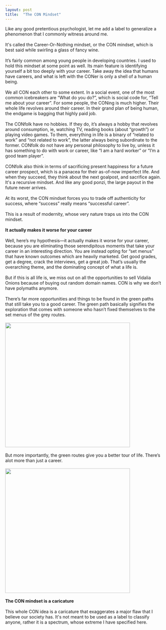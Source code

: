 ```yaml
---
layout: post
title:  "The CON Mindset"
---
```


<div dir="ltr">Like any good pretentious psychologist, let me add a label to generalize a phenomenon that I commonly witness around me.<br><br>It&#39;s called the Career-Or-Nothing mindset, or the CON mindset, which is best said while swirling a glass of fancy wine.<br><br>It’s fairly common among young people in developing countries. I used to hold this mindset at some point as well. Its main feature is identifying yourself a bit too deeply with your career. Take away the idea that humans have careers, and what is left with the CONer is only a shell of a human being.<br><br>We all CON each other to some extent. In a social event, one of the most common icebreakers are “What do you do?”, which is social code for, “Tell me about your career”. For some people, the CONing is much higher. Their whole life revolves around their career. In their grand plan of being human, the endgame is bagging that highly paid job.<br><br><div>The CONfolk have no hobbies. If they do, it’s always a hobby that revolves around consumption, ie, watching TV, reading books (about “growth”) or playing video games. To them, everything in life is a binary of “related to work” and “not related to work”, the latter always being subordinate to the former. CONfolk do not have any personal philosophy to live by, unless it has something to do with work or career, like “I am a hard worker” or “I’m a good team player”.</div><div><br></div>CONfolk also think in terms of sacrificing present happiness for a future career prospect, which is a panacea for their as-of-now imperfect life. And when they succeed, they think about the next goalpost, and sacrifice again. It&#39;s a recursive mindset. And like any good ponzi, the large payout in the future never arrives.<br><br>At its worst, the CON mindset forces you to trade off authenticity for success, where “success” really means “successful career”.<br><br>This is a result of modernity, whose very nature traps us into the CON mindset.<br><br><div><b>It actually makes it worse for your career</b></div><div><b><br></b></div>Well, here’s my hypothesis—it actually makes it worse for your career, because you are eliminating those serendipitous moments that take your career in an interesting direction. You are instead opting for “set menus” that have known outcomes which are heavily marketed. Get good grades, get a degree, crack the interviews, get a great job. That’s usually the overarching theme, and the dominating concept of what a life is.<br><br>But if this is all life is, we miss out on all the opportunities to sell Vidalia Onions because of buying out random domain names. CON is why we don’t have polymaths anymore.<br><br><div>There’s far more opportunities and things to be found in the green paths that still take you to a good career. The green path basically signifies the exploration that comes with someone who hasn’t fixed themselves to the set menus of the grey routes.</div><div><br></div><div> 
  <img src="https://user-images.githubusercontent.com/24277692/136668645-675771e3-4d2b-42c6-aece-c79dd84b18ac.png" height="400">
  </div><div><br></div>But more importantly, the green routes give you a better tour of life. There’s alot more than just a career. <br><br>
  <img src="https://user-images.githubusercontent.com/24277692/136668647-96f1da05-6b00-4fc7-8f84-628e705aac6c.png" height="400"><br><br><div><b>The CON mindset is a caricature</b></div><div><b><br></b></div>This whole CON idea is a caricature that exaggerates a major flaw that I believe our society has. It&#39;s not meant to be used as a label to classify anyone, rather it is a spectrum, whose extreme I have specified here.<br></div>

